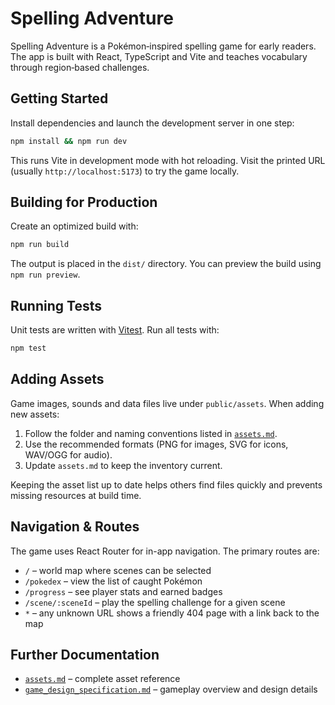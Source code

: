# Spelling Adventure

Spelling Adventure is a Pokémon‑inspired spelling game for early readers. The app is built with React, TypeScript and Vite and teaches vocabulary through region‑based challenges.

## Getting Started

Install dependencies and launch the development server in one step:

```bash
npm install && npm run dev
```

This runs Vite in development mode with hot reloading. Visit the printed URL (usually `http://localhost:5173`) to try the game locally.

## Building for Production

Create an optimized build with:

```bash
npm run build
```

The output is placed in the `dist/` directory. You can preview the build using `npm run preview`.

## Running Tests

Unit tests are written with [Vitest](https://vitest.dev/). Run all tests with:

```bash
npm test
```

## Adding Assets

Game images, sounds and data files live under `public/assets`. When adding new assets:

1. Follow the folder and naming conventions listed in [`assets.md`](./assets.md).
2. Use the recommended formats (PNG for images, SVG for icons, WAV/OGG for audio).
3. Update `assets.md` to keep the inventory current.

Keeping the asset list up to date helps others find files quickly and prevents missing resources at build time.

## Navigation & Routes

The game uses React Router for in-app navigation. The primary routes are:

- `/` – world map where scenes can be selected
- `/pokedex` – view the list of caught Pokémon
- `/progress` – see player stats and earned badges
- `/scene/:sceneId` – play the spelling challenge for a given scene
- `*` – any unknown URL shows a friendly 404 page with a link back to the map

## Further Documentation

- [`assets.md`](./assets.md) – complete asset reference
- [`game_design_specification.md`](./game_design_specification.md) – gameplay overview and design details
